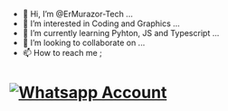 - 👋 Hi, I’m @ErMurazor-Tech ...
- 👀 I’m interested in Coding and Graphics ...
- 🌱 I’m currently learning Pyhton, JS and Typescript ...
- 💞️ I’m looking to collaborate on ...
- 📫 How to reach me ;
# [![Whatsapp Account](https://img.shields.io/badge/WhatsApp-25D366?style=for-the-badge&logo=whatsapp&logoColor=white)](https://wa.me/94760423852)

<!---
ErMurazor-Tech/ErMurazor-Tech is a ✨ special ✨ repository because its `README.md` (this file) appears on your GitHub profile.
You can click the Preview link to take a look at your changes.
--->
